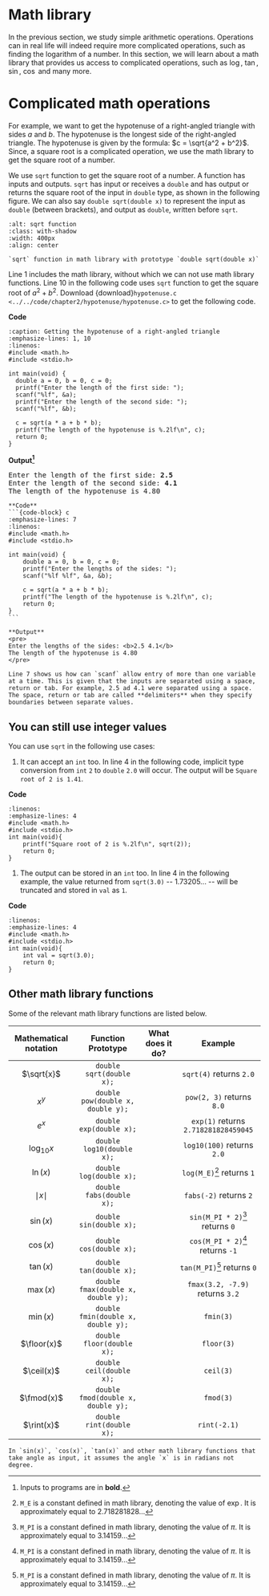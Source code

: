 # Math library

In the previous section, we study simple arithmetic operations. Operations can in real life will indeed require more complicated operations, such as finding the  logarithm of a number. In this section, we will learn about a math library that provides us access to complicated operations, such as $\log$, $\tan$, $\sin$, $\cos$ and many more.

# Complicated math operations

For example, we want to get the hypotenuse of a right-angled triangle with sides $a$ and $b$. The hypotenuse is the longest side of the right-angled triangle. The hypotenuse is given by the formula: $c = \sqrt{a^2 + b^2}$. Since, a square root is a complicated operation, we use the math library to get the square root of a number. 

We use `sqrt` function to get the square root of a number. A function has inputs and outputs. `sqrt` has input or receives a `double` and has output or returns the square root of the input in `double` type, as shown in the following figure. We can also say `double sqrt(double x)` to represent the input as `double` (between brackets), and output as `double`, written before `sqrt`.

```{figure} ./images/sqrt.png
:alt: sqrt function
:class: with-shadow
:width: 400px
:align: center

`sqrt` function in math library with prototype `double sqrt(double x)`
```

Line 1 includes the math library, without which we can not use math library functions. Line 10 in the following code uses `sqrt` function to get the square root of $a^2 + b^2$. Download {download}`hypotenuse.c <../../code/chapter2/hypotenuse/hypotenuse.c>` to get the following code.

**Code**
```{code-block} c
:caption: Getting the hypotenuse of a right-angled triangle
:emphasize-lines: 1, 10
:linenos:
#include <math.h>
#include <stdio.h>

int main(void) {
  double a = 0, b = 0, c = 0;
  printf("Enter the length of the first side: ");
  scanf("%lf", &a);
  printf("Enter the length of the second side: ");
  scanf("%lf", &b);

  c = sqrt(a * a + b * b);
  printf("The length of the hypotenuse is %.2lf\n", c);
  return 0;
}
```

**Output[^1]**
<pre>
Enter the length of the first side: <b>2.5</b>
Enter the length of the second side: <b>4.1</b>
The length of the hypotenuse is 4.80
</pre>
    
````{admonition} Want fewer lines? You can also write the above code in fewer lines as shown below.
**Code**
```{code-block} c
:emphasize-lines: 7
:linenos:
#include <math.h>
#include <stdio.h>

int main(void) {
    double a = 0, b = 0, c = 0;
    printf("Enter the lengths of the sides: ");
    scanf("%lf %lf", &a, &b);

    c = sqrt(a * a + b * b);
    printf("The length of the hypotenuse is %.2lf\n", c);
    return 0;
}
```

**Output**
<pre>
Enter the lengths of the sides: <b>2.5 4.1</b>
The length of the hypotenuse is 4.80
</pre>

Line 7 shows us how can `scanf` allow entry of more than one variable at a time. This is given that the inputs are separated using a space, return or tab. For example, 2.5 ad 4.1 were separated using a space. The space, return or tab are called **delimiters** when they specify boundaries between separate values.
````

## You can still use integer values

You can use `sqrt` in the following use cases:

1. It can accept an `int` too. In line 4 in the following code, implicit type conversion from `int` `2` to `double` `2.0` will occur. The output will be `Square root of 2 is 1.41`.

**Code** 
```{code-block} c
:linenos:
:emphasize-lines: 4
#include <math.h>
#include <stdio.h>
int main(void){
    printf("Square root of 2 is %.2lf\n", sqrt(2));
    return 0;
}
```

1. The output can be stored in an `int` too. In line 4 in the following example, the value returned from `sqrt(3.0)` -- 1.73205... -- will be truncated and stored in `val` as `1`.

**Code** 
```{code-block} c
:linenos:
:emphasize-lines: 4
#include <math.h>
#include <stdio.h>
int main(void){
    int val = sqrt(3.0);
    return 0;
}
```

## Other math library functions

Some of the relevant math library functions are listed below.

| Mathematical notation | Function Prototype | What does it do? | Example |
| :-------: | :------------------: | :-----------------: | :-----------------: |
|$\sqrt{x}$| `double sqrt(double x);`||`sqrt(4)` returns `2.0`|
|$x^y$     | `double pow(double x, double y);`||`pow(2, 3)` returns `8.0`|
|$e^x$     |`double exp(double x);`||`exp(1)` returns `2.718281828459045`|
|$\log_{10}x$| `double log10(double x);`||`log10(100)` returns `2.0`|
|$\ln(x)$  | `double log(double x);`||`log(M_E)`[^2] returns `1`|
|$\mid x \mid$|`double fabs(double x);`||`fabs(-2)` returns `2`|
|$\sin(x)$|`double sin(double x);`||`sin(M_PI * 2)`[^3] returns `0`|
|$\cos(x)$|`double cos(double x);`||`cos(M_PI * 2)`[^3] returns `-1`|
|$\tan(x)$|`double tan(double x);`||`tan(M_PI)`[^3] returns `0`|
|$\max(x)$|`double fmax(double x, double y);`||`fmax(3.2, -7.9)` returns `3.2`|
|$\min(x)$|`double fmin(double x, double y);`||`fmin(3)`|
|$\floor(x)$|`double floor(double x);`||`floor(3)`|
|$\ceil(x)$|`double ceil(double x);`||`ceil(3)`|
|$\fmod(x)$|`double fmod(double x, double y);`||`fmod(3)`|
|$\rint(x)$|`double rint(double x);`||`rint(-2.1)`|

```{admonition} Important!
In `sin(x)`, `cos(x)`, `tan(x)` and other math library functions that take angle as input, it assumes the angle `x` is in radians not degree.  
```


[^1]: Inputs to programs are in **bold**.
[^2]: `M_E` is a constant defined in math library, denoting the value of $\exp$. It is approximately equal to 2.718281828... 
[^3]: `M_PI` is a constant defined in math library, denoting the value of $\pi$. It is approximately equal to 3.14159...